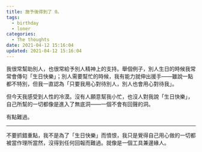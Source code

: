 ```yaml
---
title: 施予後得到了 0。
tags:
  - birthday
  - loner
categories:
  - The thoughts
date: 2021-04-12 15:16:04
updated: 2021-04-12 15:16:04
---
```


我很常幫助別人，也很常給予別人精神上的支持。舉個例子，別人生日的時候我常常會傳句「生日快樂」；別人需要幫忙的時候，我有能力就伸出援手——雖說一點都不特別，但我一直認為「只要我用心對待別人，別人也會用心對待我」。

<!-- more -->

但今天我感受到人性的冷漠。沒有人願意幫我小忙，也沒人對我說「生日快樂」，自己所幫的一切都像是進入了無底洞——一個不會有回聲的洞。

有點難過。

---

不要抓錯重點，我不是為了「生日快樂」而憤恨，我只是覺得自己用心做的一切都被當作理所當然，沒得到任何回報而難過。就像是一個工具兼邊緣人。
